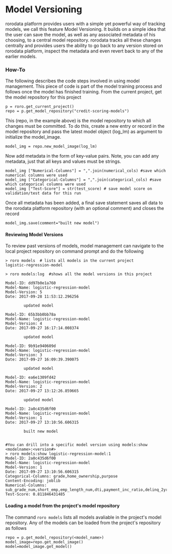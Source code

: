 # Model Versioning
rorodata platform provides users with a simple yet powerful way of tracking models, we call this feature Model Versioning. It builds on a simple idea that the user can save the model, as well as any associated metadata of his choosing,  to a central model repository. rorodata tracks all these changes centrally and provides users the ability to go back to any version stored on rorodata platform, inspect the metadata and even revert back to any of the earlier models.

### How-To
The following describes the code steps involved in using model management. This piece of code is part of the model training process and follows once the model has finished training.
From the current project, get the model repository for this project

```
p = roro.get_current_project() 
repo = p.get_model_repository("credit-scoring-models")
```
This (repo, in the example above) is the model repository to which all changes must be committed.   To do this, create a new entry or record in the model repository and pass the latest model object (log_lm) as argument to initialize the model_image.

```
model_img = repo.new_model_image(log_lm)
```

Now add metadata in the form of key-value pairs. Note, you can add any metadata, just that all keys and values must be strings. 

```
model_img ["Numerical-Columns"] = ",".join(numerical_cols) #save which numerical columns were used
model_img ["Categorical-Columns"] = ",".join(categorical_cols) #save which categorical columns were used
model_img ["Test-Score"] = str(test_score) # save model score on validation/test data for this run 
```

Once all metadata has been added, a final save statement saves all data to the rorodata platform repository (with an optional comment) and closes the record
```
model_img.save(comment="built new model")
```
#### Reviewing Model Versions
To review past versions of models, model management can navigate to the local project repository on command prompt and do the following 
```
> roro models  # lists all models in the current project
logistic-regression-model

> roro models:log  #shows all the model versions in this project

Model-ID: dd97b0e1a760
Model-Name: logistic-regression-model
Model-Version: 5
Date: 2017-09-28 11:53:12.296256

        updated model

Model-ID: 65b3bb0bb78a
Model-Name: logistic-regression-model
Model-Version: 4
Date: 2017-09-27 16:17:14.008374

        updated model

Model-ID: 9b91e940609d
Model-Name: logistic-regression-model
Model-Version: 3
Date: 2017-09-27 16:09:39.390075

        updated model

Model-ID: ea6e1309fd42
Model-Name: logistic-regression-model
Model-Version: 2
Date: 2017-09-27 13:12:26.859665

        updated model

Model-ID: 2a0c435d6f00
Model-Name: logistic-regression-model
Model-Version: 1
Date: 2017-09-27 13:10:56.606315

        built new model


#You can drill into a specific model version using models:show <modelname>:<version#>
> roro models:show logistic-regression-model:1
Model-ID: 2a0c435d6f00
Model-Name: logistic-regression-model
Model-Version: 1
Date: 2017-09-27 13:10:56.606315
Categorical-Columns: grade,home_ownership,purpose
Content-Encoding: joblib
Numerical-Columns: sub_grade_num,short_emp,emp_length_num,dti,payment_inc_ratio,delinq_2yrs,delinq_2yrs_zero,inq_last_6mths,last_delinq_none,last_major_derog_none,open_acc,pub_rec,pub_rec_zero,revol_util
Test-Score: 0.811846431485
```
#### Loading a model from the project's model repository
The command `roro models` lists all models avaliable in the project's model repository. Any of the models can be loaded from the project's repository as follows

```
repo = p.get_model_repository(<model_name>)
model_image=repo.get_model_image()
model=model_image.get_model()
```

